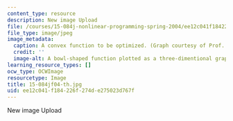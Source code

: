 ```yaml
---
content_type: resource
description: New image Upload
file: /courses/15-084j-nonlinear-programming-spring-2004/ee12c041f184226f274de275023d767f_15-084jf04-th.jpg
file_type: image/jpeg
image_metadata:
  caption: A convex function to be optimized. (Graph courtesy of Prof. Robert Freund.)
  credit: ''
  image-alt: A bowl-shaped function plotted as a three-dimentional graph.
learning_resource_types: []
ocw_type: OCWImage
resourcetype: Image
title: 15-084jf04-th.jpg
uid: ee12c041-f184-226f-274d-e275023d767f
---
```

New image Upload

